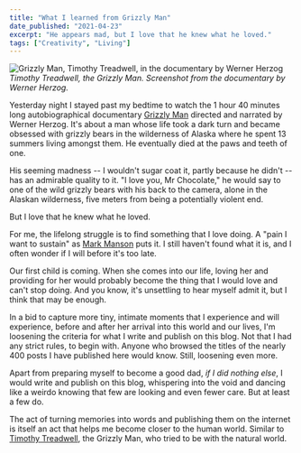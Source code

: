```yaml
---
title: "What I learned from Grizzly Man"
date_published: "2021-04-23"
excerpt: "He appears mad, but I love that he knew what he loved."
tags: ["Creativity", "Living"]
---
```


![Grizzly Man, Timothy Treadwell, in the documentary by Werner Herzog](/images/grizzly-man-werner-herzog-film.png)
_Timothy Treadwell, the Grizzly Man. Screenshot from the documentary by Werner Herzog._

Yesterday night I stayed past my bedtime to watch the 1 hour 40 minutes long autobiographical documentary [Grizzly Man](https://en.m.wikipedia.org/wiki/Grizzly_Man) directed and narrated by Werner Herzog. It's about a man whose life took a dark turn and became obsessed with grizzly bears in the wilderness of Alaska where he spent 13 summers living amongst them. He eventually died at the paws and teeth of one.

His seeming madness -- I wouldn't sugar coat it, partly because he didn't -- has an admirable quality to it. "I love you, Mr Chocolate," he would say to one of the wild grizzly bears with his back to the camera, alone in the Alaskan wilderness, five meters from being a potentially violent end.

But I love that he knew what he loved.

For me, the lifelong struggle is to find something that I love doing. A "pain I want to sustain" as [Mark Manson](https://markmanson.net/question) puts it. I still haven't found what it is, and I often wonder if I will before it's too late.

Our first child is coming. When she comes into our life, loving her and providing for her would probably become the thing that I would love and can't stop doing. And you know, it's unsettling to hear myself admit it, but I think that may be enough.

In a bid to capture more tiny, intimate moments that I experience and will experience, before and after her arrival into this world and our lives, I'm loosening the criteria for what I write and publish on this blog. Not that I had any strict rules, to begin with. Anyone who browsed the titles of the nearly 400 posts I have published here would know. Still, loosening even more. 

Apart from preparing myself to become a good dad, *if I did nothing else*, I would write and publish on this blog, whispering into the void and dancing like a weirdo knowing that few are looking and even fewer care. But at least a few do.

The act of turning memories into words and publishing them on the internet is itself an act that helps me become closer to the human world. Similar to [Timothy Treadwell](https://en.m.wikipedia.org/wiki/Timothy_Treadwell), the Grizzly Man, who tried to be with the natural world.